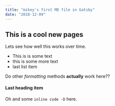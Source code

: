 ```yaml
---
title: "mikey's first MD file in Gatsby"
date: "2018-12-09"
---
```


## This is a cool new pages

Lets see how well this works over time.

* This is is some text
* this is some more text
* last list item

Do other *formatting* methods **actually** work here??

#### Last heading item

Oh and some `inline code -D` here.
